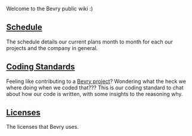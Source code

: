 Welcome to the Bevry public wiki :)

## [Schedule](https://github.com/bevry/community/wiki/Schedule)
The schedule details our current plans month to month for each our projects and the company in general.

## [Coding Standards](https://github.com/bevry/community/wiki/Coding-Standards)
Feeling like contributing to a [Bevry project](https://github.com/bevry)? Wondering what the heck we where doing when we coded that??? This is our coding standard to chat about how our code is written, with some insights to the reasoning why.

## [Licenses](https://github.com/bevry/community/wiki/Licenses)
The licenses that Bevry uses.